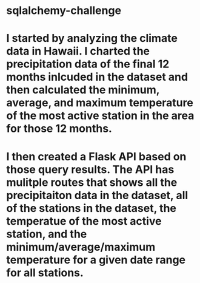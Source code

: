 # sqlalchemy-challenge
# I started by analyzing the climate data in Hawaii. I charted the precipitation data of the final 12 months inlcuded in the dataset and then calculated the minimum, average, and maximum temperature of the most active station in the area for those 12 months. 

# I then created a Flask API based on those query results. The API has mulitple routes that shows all the precipitaiton data in the dataset, all of the stations in the dataset, the temperatue of the most active station, and the minimum/average/maximum temperature for a given date range for all stations. 
